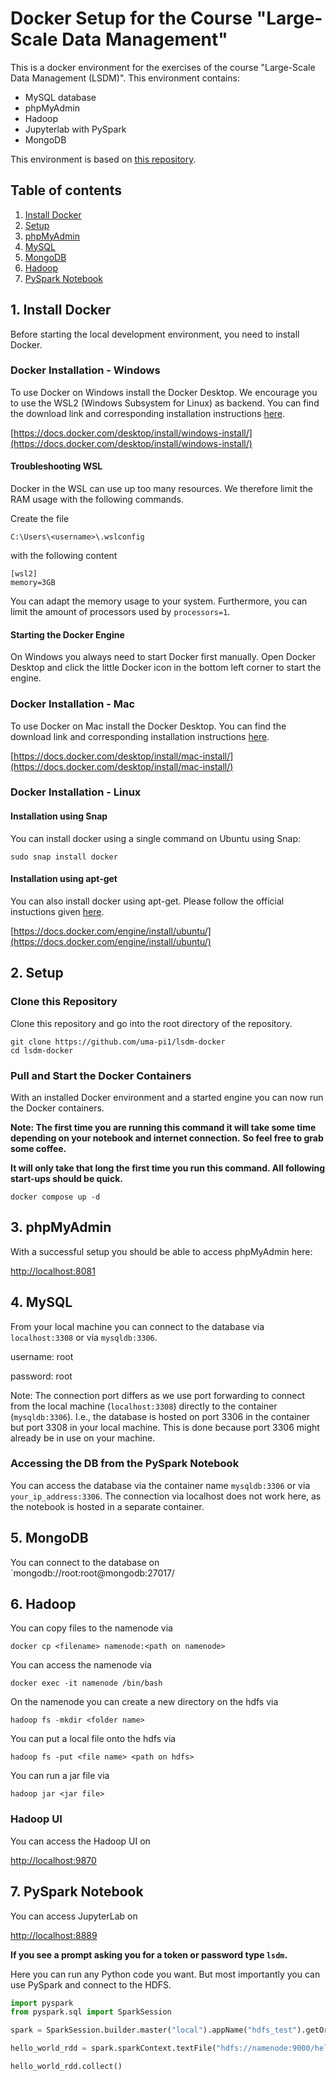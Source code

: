 # Docker Setup for the Course "Large-Scale Data Management"

This is a docker environment for the exercises of the course "Large-Scale Data Management (LSDM)".  This environment contains:
- MySQL database
- phpMyAdmin
- Hadoop
- Jupyterlab with PySpark
- MongoDB

This environment is based on [this repository](https://github.com/big-data-europe/docker-hadoop).

## Table of contents

1. [Install Docker](#1-install-docker)
2. [Setup](#2-setup)
3. [phpMyAdmin](#3-phpmyadmin)
4. [MySQL](#4-mysql)
5. [MongoDB](#5-mongodb)
6. [Hadoop](#6-hadoop)
7. [PySpark Notebook](#7-pyspark-notebook)

## 1. Install Docker
Before starting the local development environment, you need to install Docker.

### Docker Installation - Windows
To use Docker on Windows install the Docker Desktop.
We encourage you to use the WSL2 (Windows Subsystem for Linux) as backend.
You can find the download link and corresponding installation instructions [here](https://docs.docker.com/desktop/install/windows-install/).

[https://docs.docker.com/desktop/install/windows-install/](https://docs.docker.com/desktop/install/windows-install/)


#### Troubleshooting WSL
Docker in the WSL can use up too many resources. We therefore limit the RAM usage with the following commands.

Create the file

```
C:\Users\<username>\.wslconfig
```

with the following content

```
[wsl2]
memory=3GB
```

You can adapt the memory usage to your system. 
Furthermore, you can limit the amount of processors used by `processors=1`.


#### Starting the Docker Engine
On Windows you always need to start Docker first manually.
Open Docker Desktop and click the little Docker icon in the bottom left corner to start the engine.

### Docker Installation - Mac

To use Docker on Mac install the Docker Desktop.
You can find the download link and corresponding installation instructions [here](https://docs.docker.com/desktop/install/mac-install/).

[https://docs.docker.com/desktop/install/mac-install/](https://docs.docker.com/desktop/install/mac-install/)


### Docker Installation - Linux
#### Installation using Snap
You can install docker using a single command on Ubuntu using Snap:

```
sudo snap install docker
```

#### Installation using apt-get
You can also install docker using apt-get. Please follow the official instuctions given [here](https://docs.docker.com/engine/install/ubuntu/).

[https://docs.docker.com/engine/install/ubuntu/](https://docs.docker.com/engine/install/ubuntu/)


## 2. Setup
### Clone this Repository
Clone this repository and go into the root directory of the repository.

```
git clone https://github.com/uma-pi1/lsdm-docker
cd lsdm-docker
```



### Pull and Start the Docker Containers
With an installed Docker environment and a started engine you can now run the Docker containers.

**Note: The first time you are running this command it will take some time depending on your notebook and internet connection.**
**So feel free to grab some coffee.**

**It will only take that long the first time you run this command. All following start-ups should be quick.**

```
docker compose up -d
```


## 3. phpMyAdmin
With a successful setup you should be able to access phpMyAdmin here:

[http://localhost:8081](http://localhost:8081)

## 4. MySQL
From your local machine you can connect to the database via `localhost:3308` or via `mysqldb:3306`.

username: root

password: root

Note: The connection port differs as we use port forwarding to connect from the local machine (`localhost:3308`) directly to the container (`mysqldb:3306`). I.e., the database is hosted on port 3306 in the container but port 3308 in your local machine. This is done because port 3306 might already be in use on your machine.

### Accessing the DB from the PySpark Notebook
You can access the database via the container name `mysqldb:3306` or via `your_ip_address:3306`.
The connection via localhost does not work here, as the notebook is hosted in a separate container.

## 5. MongoDB
You can connect to the database on `mongodb://root:root@mongodb:27017/

## 6. Hadoop
You can copy files to the namenode via
```
docker cp <filename> namenode:<path on namenode>
```

You can access the namenode via
```
docker exec -it namenode /bin/bash
```

On the namenode you can create a new directory on the hdfs via
```
hadoop fs -mkdir <folder name>
```

You can put a local file onto the hdfs via
```
hadoop fs -put <file name> <path on hdfs>
```

You can run a jar file via 

```
hadoop jar <jar file>
```


### Hadoop UI
You can access the Hadoop UI on

[http://localhost:9870](http://localhost:9870)


## 7. PySpark Notebook
You can access JupyterLab on

[http://localhost:8889](http://localhost:8889)

**If you see a prompt asking you for a token or password type `lsdm`.**

Here you can run any Python code you want.
But most importantly you can use PySpark and connect to the HDFS.


```python
import pyspark
from pyspark.sql import SparkSession

spark = SparkSession.builder.master("local").appName("hdfs_test").getOrCreate()

hello_world_rdd = spark.sparkContext.textFile("hdfs://namenode:9000/helloWorld/hello.txt")

hello_world_rdd.collect()
```
